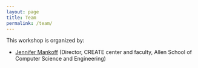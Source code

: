 ```yaml
---
layout: page
title: Team
permalink: /team/
---
```


This workshop is organized by:

<ul>
<li> <a href="https://make4all.org/portfolio/jennifer-mankoff/">Jennifer Mankoff</a> (Director, CREATE center and faculty, Allen School of Computer Science and Engineering)
